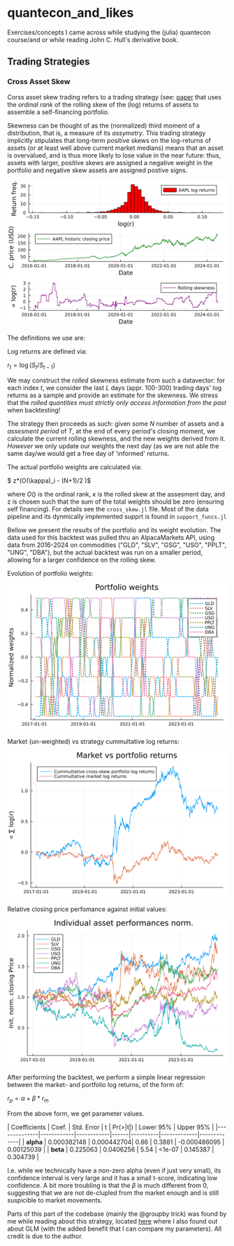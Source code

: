 # quantecon_and_likes
Exercises/concepts I came across while studying the (julia) quantecon course/and or while reading John C. Hull's derivative book.

## Trading Strategies
### Cross Asset Skew

Corss asset skew trading refers to a trading strategy (see: [paper]([https://elsevier-ssrn-document-store-prod.s3.amazonaws.com/19/12/17/ssrn_id3505422_code2771280.pdf?response-content-disposition=inline&X-Amz-Security-Token=IQoJb3JpZ2luX2VjELD%2F%2F%2F%2F%2F%2F%2F%2F%2F%2FwEaCXVzLWVhc3QtMSJFMEMCHx8xL8a7bQ%2Frrrk5Wdgtpf6DBHchspqA%2BlUeMUcHubYCIHQtH1e6wKtMw7zuog3UzvXxIVK6AbF5Jxp4NfCtiDNZKscFCLn%2F%2F%2F%2F%2F%2F%2F%2F%2F%2FwEQBBoMMzA4NDc1MzAxMjU3IgyYnPfg7muHi1VBR1YqmwWS2Njd6LH%2BoWWKCF7hkLa3cpBX9my4SWWjQaJPE%2BfiGsyJPIY2TU6djD1xuogjQ%2B5cONoMVFr9wi%2FeWGhjtdY6cC5MxX6%2FvB9Z9Cf6gtNNFEV%2FezFB6B21IsNypaEud0NAlJnq9cCuKstiFhiTDODBELL3DQYmPt4MtfqGceXT78TnQhPIckvxcPGYKWggPFeC7%2FJUoiKMGY%2BreKFLi1hIEbwCZNcF%2BohAk1yU6s48vDvaHHQfbL9tA%2F5vcVQ2%2BlDkpV%2BBzr9ibms1b1d9dAn9D4v2poyK4Nl3%2BgXgesXKK3ex6Rw%2BiM0QwDFZ%2B%2B9x3akeVYlFpBR6iiYeV64nJjV7K%2Fssrf2ndp3B8oRCTC1htKh2F5X4c%2BgYjixnLGTLgoIFBt4ic66QIxKvq4kxYJZS%2FqJFNxZJhHee9YBPsSZP2Byb%2B34PZZgvWWlm6iYBxLg4rohkvxmL4yPL3PFEG%2F37k%2FWjvdd0bZbAoEHKzQBgMwrfGyRzivpmPfJp%2FF41JzVpcEUUaGNMajjnoaq%2BsQYtZU4PkqXXT1kqKZt3uXsdHT30av7%2BiF8uyjvqcPy8Gobv42poAu%2BbzQJ6Xk47Oy8bHCUAW6DB%2B3Phgq9qYywiDQfJ%2Fp1dGTveu1Q1Z9r1FM%2BMaI1rpdx%2FIsV071k8Nlph0fRkDCEJsah7kvw9Jh9OCA%2FQTY%2BouzEoeq28mV8UD7Rg9NBW75ZzuRaXpdz7c3qk2S98FH4sOdwRufVFef9W4s4sDOxNeHPI2EyyvVlKc1%2By1R64fFhjAJhyWDnRoswDxWGV4b4Q0v%2FWTF1xSVOgEp7fNAli8XhdVuwM9xuXQPVq7eFHQ78nq%2BAz3ibevxSV31429S8c5SRDLaDdoTiThRFVJdaVPqabIc5tMJGkprYGOrMBd5SrTh9xnBp%2F%2F1eDTpV%2FpCdR1Ur7pPlTfyGcXeRBsIiALf%2BUcGUj%2FMV8SI2wRL3BxEZsOxaOScLCJq7iwG%2BCsV4OABwDzOLNGz36%2Fvu28HKFRVaG6hJyJy579igxct%2BSneFTvrh9QlbxiKGZIib%2FjBzJp9Gpx4KsHxmBTrHt901dNhmV7CvSoR6FA4bWDGwsSZQ5Jm2qbvR5BVC4MdwcOtUIGhnlopDuLm44eT%2F8gE%2Fronc%3D&X-Amz-Algorithm=AWS4-HMAC-SHA256&X-Amz-Date=20240824T084855Z&X-Amz-SignedHeaders=host&X-Amz-Expires=300&X-Amz-Credential=ASIAUPUUPRWE2KJYA23L%2F20240824%2Fus-east-1%2Fs3%2Faws4_request&X-Amz-Signature=1c882dc28dc7a72edd6336f8d6b538f6357867a5c8ad9edbb628c4792c939950) that uses the _ordinal rank_ of the rolling skew of the (log) returns of assets to assemble a self-financing portfolio. 

Skewness can be thought of as the (normalized) third moment of a distribution, that is, a measure of its _assymetry_. This trading strategy implicitly stipulates that long-term positive skews on the log-returns of assets (or at least well above current market medians) means that an asset is overvalued, and is thus more likely to lose value in the near future: thus, assets with larger, positive skews are assigned a negative weight in the portfolio and negative skew assets are assigned postive signs.

![AAPL_skew](https://github.com/ArchHem/quantecon_and_likes/blob/main/visul/AAPL_example_skew.png)

The definitions we use are:

Log returns are defined via:

$r_t = \log(S_t / S_{t-1})$

We may construct the _rolled_ skewness estimate from such a datavector: for each index $t$, we consider the last $L$ days (appr. 100-300) trading days' log returns as a sample and provide an estimate for the skewness. We stress that the _rolled quantities must strictly only access information from the past_ when backtesting! 

The strategy then proceeds as such: given some $N$ number of assets and a _assesment period_ of $T$, at the end of every period's closing moment, we calculate the current rolling skewness, and the new weights derived from it. _However_ we only update our weights the next day (as we are not able the same day/we would get a free day of 'informed' returns.

The actual portfolio weights are calculated via:

$ z*(O(\kappa)_i - (N+1)/2 )$

where $O()$ is the ordinal rank, $\kappa$ is the rolled skew at the assesment day, and z is chosen such that the sum of the total weights should be zero (ensuring self financing). For details see the `cross_skew.jl` file. Most of the data pipeline and its dynmically implemented supprt is found in `support_funcs.jl`

Bellow we present the results of the portfolio and its weight evolution. The data used for this backtest was pulled thru an AlpacaMarkets API, using data from 2016-2024 on commodities ("GLD", "SLV", "GSG", "USO", "PPLT", "UNG", "DBA"), but the actual backtest was run on a smaller period, allowing for a larger confidence on the rolling skew. 

Evolution of portfolio weights:

![p_comm_weights](https://github.com/ArchHem/quantecon_and_likes/blob/main/visul/commodities_weights.png)

Market (un-weighted) vs strategy cummultative log returns:

![market_v_portf](https://github.com/ArchHem/quantecon_and_likes/blob/main/visul/market_vs_skew_commodity.png) 

Relative closing price perfomance against initial values:

![norm_close_comm](https://github.com/ArchHem/quantecon_and_likes/blob/main/visul/commodities_norm_asset_perf.png)

After performing the backtest, we perform a simple linear regression between the market- and portfolio log returns, of the form of:

$r_p = \alpha + \beta * r_m$

From the above form, we get parameter values.

| Coefficients | Coef.      | Std. Error | t    | Pr(>|t|) | Lower 95%   | Upper 95%   |
|--------------|------------|------------|------|----------|-------------|-------------|
| **alpha**    | 0.000382148 | 0.000442704| 0.86 | 0.3881   | -0.000486095 | 0.00125039  |
| **beta**     | 0.225063   | 0.0406256  | 5.54 | <1e-07   | 0.145387    | 0.304739    |

I.e. while we technically have a non-zero alpha (even if just very small), its confidence interval is very large and it has a small t-score, indicating low confidence. A bit more troubling is that the $\beta$ is much different from 0, suggesting that we are not de-clupled from the market enough and is still suspicible to market movements. 

Parts of this part of the codebase (mainly the @groupby trick) was found by me while reading about this strategy, located [here](https://dm13450.github.io/2024/02/08/Cross-Asset-Skew-A-Trading-Strategy.html) where I also found out about GLM (with the added benefit that I can compare my parameters). All credit is due to the author.

